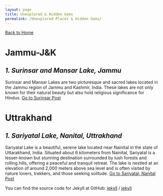 ```yaml
---
layout: page
title: Unexplored & Hidden Gems
permalink: /Unexplored Places & Hidden Gems/
---
```

[Back to Home](https://bsgh1107.github.io/)



# **Jammu-J&K**
## *1. Surinsar and Mansar Lake, Jammu*
Surinsar and Mansar Lakes are two picturesque and sacred lakes located in the Jammu region of Jammu and Kashmir, India. These lakes are not only known for their natural beauty but also hold religious significance for Hindus.
[Go to Surinsar Post](https://bsgh1107.github.io/blog/travel/2025/03/10/surinsar-Jammu.html)

# **Uttrakhand**
## *1. Sariyatal Lake, Nanital, Uttrakhand*
Sariyatal Lake is a beautiful, serene lake located near Nainital in the state of Uttarakhand, India. Situated about 6 kilometers from Nainital, Sariyatal is a lesser-known but stunning destination surrounded by lush forests and rolling hills, offering a peaceful and tranquil retreat. The lake is nestled at an elevation of around 2,000 meters above sea level and is often visited by nature lovers, trekkers, and those seeking solitude.
[Go to Sariyatal, Nanital Post](https://bsgh1107.github.io/blog/travel/2025/03/10/surinsar-Jammu.html)




You can find the source code for Jekyll at GitHub:
[jekyll][jekyll-organization] /
[jekyll](https://github.com/jekyll/jekyll)


[jekyll-organization]: https://github.com/jekyll
